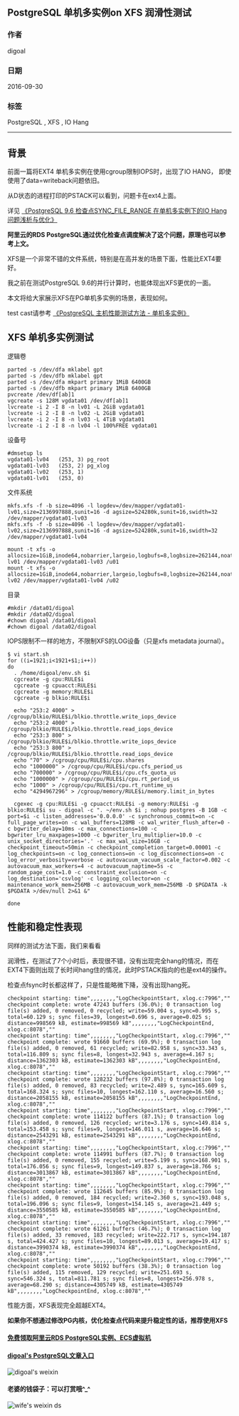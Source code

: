## PostgreSQL 单机多实例on XFS 润滑性测试
          
### 作者         
digoal          
          
### 日期        
2016-09-30         
          
### 标签        
PostgreSQL , XFS , IO Hang      
          
----        
          
## 背景  
前面一篇将EXT4 单机多实例在使用cgroup限制IOPS时，出现了IO HANG， 即使使用了data=writeback问题依旧。    
  
从D状态的进程打印的PSTACK可以看到，问题卡在ext4上面。     
  
详见 [《PostgreSQL 9.6 检查点SYNC_FILE_RANGE 在单机多实例下的IO Hang问题浅析与优化》](20160928_01.md)    
  
**阿里云的RDS PostgreSQL通过优化检查点调度解决了这个问题，原理也可以参考上文。**    
  
XFS是一个非常不错的文件系统，特别是在高并发的场景下面，性能比EXT4要好。  
  
我之前在测试PostgreSQL 9.6的并行计算时，也能体现出XFS更优的一面。   
  
本文将给大家展示XFS在PG单机多实例的场景，表现如何。  
  
test cast请参考 [《PostgreSQL 主机性能测试方法 - 单机多实例》](20160927_01.md)      
  
## XFS 单机多实例测试
逻辑卷    
```
parted -s /dev/dfa mklabel gpt
parted -s /dev/dfb mklabel gpt
parted -s /dev/dfa mkpart primary 1MiB 6400GB
parted -s /dev/dfb mkpart primary 1MiB 6400GB
pvcreate /dev/df[ab]1
vgcreate -s 128M vgdata01 /dev/df[ab]1
lvcreate -i 2 -I 8 -n lv01 -L 2GiB vgdata01
lvcreate -i 2 -I 8 -n lv02 -L 2GiB vgdata01
lvcreate -i 2 -I 8 -n lv03 -L 4TiB vgdata01
lvcreate -i 2 -I 8 -n lv04 -l 100%FREE vgdata01
```
  
设备号    
```
#dmsetup ls
vgdata01-lv04   (253, 3) pg_root
vgdata01-lv03   (253, 2) pg_xlog
vgdata01-lv02   (253, 1)
vgdata01-lv01   (253, 0)
```
  
文件系统  
```
mkfs.xfs -f -b size=4096 -l logdev=/dev/mapper/vgdata01-lv01,size=2136997888,sunit=16 -d agsize=524280k,sunit=16,swidth=32 /dev/mapper/vgdata01-lv03
mkfs.xfs -f -b size=4096 -l logdev=/dev/mapper/vgdata01-lv02,size=2136997888,sunit=16 -d agsize=524280k,sunit=16,swidth=32 /dev/mapper/vgdata01-lv04

mount -t xfs -o allocsize=1GiB,inode64,nobarrier,largeio,logbufs=8,logbsize=262144,noatime,nodiratime,swalloc,logdev=/dev/mapper/vgdata01-lv01 /dev/mapper/vgdata01-lv03 /u01
mount -t xfs -o allocsize=1GiB,inode64,nobarrier,largeio,logbufs=8,logbsize=262144,noatime,nodiratime,swalloc,logdev=/dev/mapper/vgdata01-lv02 /dev/mapper/vgdata01-lv04 /u02
```
  
目录  
```
#mkdir /data01/digoal
#mkdir /data02/digoal
#chown digoal /data01/digoal
#chown digoal /data02/digoal
```
  
IOPS限制不一样的地方，不限制XFS的LOG设备（只是xfs metadata journal）。  
```
$ vi start.sh
for ((i=1921;i<1921+$1;i++))
do
  . /home/digoal/env.sh $i
  cgcreate -g cpu:RULE$i
  cgcreate -g cpuacct:RULE$i
  cgcreate -g memory:RULE$i
  cgcreate -g blkio:RULE$i
  
  echo "253:2 4000" > /cgroup/blkio/RULE$i/blkio.throttle.write_iops_device
  echo "253:2 4000" > /cgroup/blkio/RULE$i/blkio.throttle.read_iops_device
  echo "253:3 800" > /cgroup/blkio/RULE$i/blkio.throttle.write_iops_device
  echo "253:3 800" > /cgroup/blkio/RULE$i/blkio.throttle.read_iops_device
  echo "70" > /cgroup/cpu/RULE$i/cpu.shares
  echo "1000000" > /cgroup/cpu/RULE$i/cpu.cfs_period_us
  echo "700000" > /cgroup/cpu/RULE$i/cpu.cfs_quota_us
  echo "1000000" > /cgroup/cpu/RULE$i/cpu.rt_period_us
  echo "1000" > /cgroup/cpu/RULE$i/cpu.rt_runtime_us
  echo "4294967296" > /cgroup/memory/RULE$i/memory.limit_in_bytes

  cgexec -g cpu:RULE$i -g cpuacct:RULE$i -g memory:RULE$i -g blkio:RULE$i su - digoal -c ". ~/env.sh $i ; nohup postgres -B 1GB -c port=$i -c listen_addresses='0.0.0.0' -c synchronous_commit=on -c full_page_writes=on -c wal_buffers=128MB -c wal_writer_flush_after=0 -c bgwriter_delay=10ms -c max_connections=100 -c bgwriter_lru_maxpages=1000 -c bgwriter_lru_multiplier=10.0 -c unix_socket_directories='.' -c max_wal_size=16GB -c checkpoint_timeout=50min -c checkpoint_completion_target=0.00001 -c log_checkpoints=on -c log_connections=on -c log_disconnections=on -c log_error_verbosity=verbose -c autovacuum_vacuum_scale_factor=0.002 -c autovacuum_max_workers=4 -c autovacuum_naptime=5s -c random_page_cost=1.0 -c constraint_exclusion=on -c log_destination='csvlog' -c logging_collector=on -c maintenance_work_mem=256MB -c autovacuum_work_mem=256MB -D $PGDATA -k $PGDATA >/dev/null 2>&1 &"

done
```
  
## 性能和稳定性表现
同样的测试方法下面，我们来看看   
   
润滑性，在测试了7个小时后，表现很不错，没有出现完全hang的情况，而在EXT4下面则出现了长时间hang住的情况，此时PSTACK指向的也是ext4的操作。   
  
检查点fsync时长都这样了，只是性能略微下降，没有出现hang死。  
```
checkpoint starting: time",,,,,,,,"LogCheckpointStart, xlog.c:7996",""
checkpoint complete: wrote 47243 buffers (36.0%); 0 transaction log file(s) added, 0 removed, 0 recycled; write=59.004 s, sync=0.995 s, total=60.129 s; sync files=39, longest=0.696 s, average=0.025 s; distance=998569 kB, estimate=998569 kB",,,,,,,,"LogCheckpointEnd, xlog.c:8078",""
checkpoint starting: time",,,,,,,,"LogCheckpointStart, xlog.c:7996",""
checkpoint complete: wrote 91660 buffers (69.9%); 0 transaction log file(s) added, 0 removed, 61 recycled; write=82.958 s, sync=33.343 s, total=116.809 s; sync files=8, longest=32.943 s, average=4.167 s; distance=1362303 kB, estimate=1362303 kB",,,,,,,,"LogCheckpointEnd, xlog.c:8078",""
checkpoint starting: time",,,,,,,,"LogCheckpointStart, xlog.c:7996",""
checkpoint complete: wrote 128232 buffers (97.8%); 0 transaction log file(s) added, 0 removed, 83 recycled; write=2.489 s, sync=165.609 s, total=168.324 s; sync files=10, longest=162.110 s, average=16.560 s; distance=2058155 kB, estimate=2058155 kB",,,,,,,,"LogCheckpointEnd, xlog.c:8078",""
checkpoint starting: time",,,,,,,,"LogCheckpointStart, xlog.c:7996",""
checkpoint complete: wrote 114122 buffers (87.1%); 0 transaction log file(s) added, 0 removed, 126 recycled; write=3.176 s, sync=149.814 s, total=153.458 s; sync files=9, longest=146.011 s, average=16.646 s; distance=2543291 kB, estimate=2543291 kB",,,,,,,,"LogCheckpointEnd, xlog.c:8078",""
checkpoint starting: time",,,,,,,,"LogCheckpointStart, xlog.c:7996",""
checkpoint complete: wrote 114991 buffers (87.7%); 0 transaction log file(s) added, 0 removed, 155 recycled; write=5.199 s, sync=168.901 s, total=176.056 s; sync files=9, longest=149.837 s, average=18.766 s; distance=3013867 kB, estimate=3013867 kB",,,,,,,,"LogCheckpointEnd, xlog.c:8078",""
checkpoint starting: time",,,,,,,,"LogCheckpointStart, xlog.c:7996",""
checkpoint complete: wrote 112645 buffers (85.9%); 0 transaction log file(s) added, 0 removed, 184 recycled; write=2.360 s, sync=193.048 s, total=196.096 s; sync files=9, longest=154.145 s, average=21.449 s; distance=3550585 kB, estimate=3550585 kB",,,,,,,,"LogCheckpointEnd, xlog.c:8078",""
checkpoint starting: time",,,,,,,,"LogCheckpointStart, xlog.c:7996",""
checkpoint complete: wrote 61261 buffers (46.7%); 0 transaction log file(s) added, 33 removed, 183 recycled; write=222.717 s, sync=194.187 s, total=424.427 s; sync files=10, longest=89.013 s, average=19.417 s; distance=3990374 kB, estimate=3990374 kB",,,,,,,,"LogCheckpointEnd, xlog.c:8078",""
checkpoint starting: time",,,,,,,,"LogCheckpointStart, xlog.c:7996",""
checkpoint complete: wrote 50192 buffers (38.3%); 0 transaction log file(s) added, 115 removed, 129 recycled; write=251.693 s, sync=546.324 s, total=811.781 s; sync files=8, longest=256.978 s, average=68.290 s; distance=4305749 kB, estimate=4305749 kB",,,,,,,,"LogCheckpointEnd, xlog.c:8078",""
```
  
性能方面，XFS表现完全超越EXT4。  
  
**如果你不想通过修改PG内核，优化检查点代码来提升稳定性的话，推荐使用XFS**  
  
    
  
  
  
  
  
  
  
  
  
  
  
  
  
  
#### [免费领取阿里云RDS PostgreSQL实例、ECS虚拟机](https://free.aliyun.com/ "57258f76c37864c6e6d23383d05714ea")
  
  
#### [digoal's PostgreSQL文章入口](https://github.com/digoal/blog/blob/master/README.md "22709685feb7cab07d30f30387f0a9ae")
  
  
![digoal's weixin](../pic/digoal_weixin.jpg "f7ad92eeba24523fd47a6e1a0e691b59")
  
  
#### 老婆的钱袋子：可以打赏哦^_^  
![wife's weixin ds](../pic/wife_weixin_ds.jpg "acd5cce1a143ef1d6931b1956457bc9f")
  
